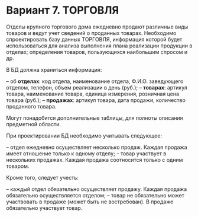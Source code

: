 # Вариант 7. ТОРГОВЛЯ

Отделы крупного торгового дома ежедневно продают различные виды товаров и ведут учет сведений о проданных товарах.
Необходимо спроектировать базу данных ТОРГОВЛЯ, информация которой будет использоваться для анализа выполнения плана реализации продукции в отделах; определения товаров, пользующихся наибольшим спросом и др.

В БД должна храниться информация:

– об **отделах**: код отдела, наименование отдела, Ф.И.О. заведующего отделом, телефон, объем реализации в день (руб.);
– **товарах**: артикул товара, наименование товара, единица измерения, розничная цена товара (руб.);
– **продажах**: артикул товара, дата продажи, количество проданного товара.

Могут понадобится дополнительные таблицы, для полноты описания предметной области.

При проектировании БД необходимо учитывать следующее:

– отдел ежедневно осуществляет несколько продаж. Каждая продажа имеет отношение только к одному отделу;
– товар участвует в нескольких продажах. Каждая продажа соотносится только с одним товаром.

Кроме того, следует учесть:

– каждый отдел обязательно осуществляет продажу. Каждая продажа обязательно осуществляется отделом;
– товар не обязательно может участвовать в продаже (может быть не востребован). В продаже обязательно участвует товар.